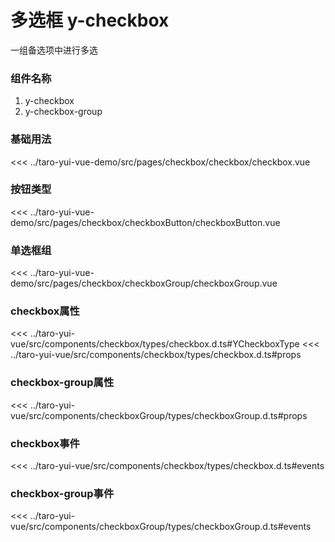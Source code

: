 # 多选框 y-checkbox

一组备选项中进行多选

### 组件名称

1. y-checkbox
2. y-checkbox-group

### 基础用法

<ClientOnly>
  <demo-block url="/pages/checkbox/checkbox/checkbox">
<<< ../taro-yui-vue-demo/src/pages/checkbox/checkbox/checkbox.vue
  </demo-block>
</ClientOnly>

### 按钮类型

<ClientOnly>
  <demo-block url="/pages/checkbox/checkboxButton/checkboxButton">
<<< ../taro-yui-vue-demo/src/pages/checkbox/checkboxButton/checkboxButton.vue
  </demo-block>
</ClientOnly>

### 单选框组

<ClientOnly>
  <demo-block url="/pages/checkbox/checkboxGroup/checkboxGroup">
<<< ../taro-yui-vue-demo/src/pages/checkbox/checkboxGroup/checkboxGroup.vue
  </demo-block>
</ClientOnly>

### checkbox属性

<<< ../taro-yui-vue/src/components/checkbox/types/checkbox.d.ts#YCheckboxType
<<< ../taro-yui-vue/src/components/checkbox/types/checkbox.d.ts#props

### checkbox-group属性

<<< ../taro-yui-vue/src/components/checkboxGroup/types/checkboxGroup.d.ts#props

### checkbox事件

<<< ../taro-yui-vue/src/components/checkbox/types/checkbox.d.ts#events

### checkbox-group事件

<<< ../taro-yui-vue/src/components/checkboxGroup/types/checkboxGroup.d.ts#events

